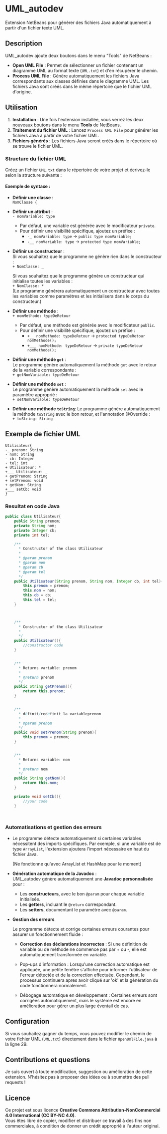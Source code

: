 # UML_autodev

Extension NetBeans pour générer des fichiers Java automatiquement à partir d'un fichier texte UML.

## Description

UML_autodev ajoute deux boutons dans le menu "Tools" de NetBeans :

- **Open UML File** : Permet de sélectionner un fichier contenant un diagramme UML au format texte (`UML.txt`) et d'en récupérer le chemin.
- **Process UML File** : Génère automatiquement les fichiers Java correspondants aux classes définies dans le diagramme UML. Les fichiers Java sont créés dans le même répertoire que le fichier UML d'origine.

## Utilisation

1. **Installation** : Une fois l'extension installée, vous verrez les deux nouveaux boutons dans le menu **Tools** de NetBeans.
2. **Traitement du fichier UML** : Lancez `Process UML File` pour générer les fichiers Java à partir de votre fichier UML.
3. **Fichiers générés** : Les fichiers Java seront créés dans le répertoire où se trouve le fichier UML.

### Structure du fichier UML

Créez un fichier `UML.txt` dans le répertoire de votre projet et écrivez-le selon la structure suivante :

#### Exemple de syntaxe :
- **Définir une classe** :  
  `NomClasse {`

- **Définir un attribut** :  
  `- nomVariable: type`  

  - Par défaut, une variable est générée avec le modificateur `private`.  
  - Pour définir une visibilité spécifique, ajoutez un préfixe :  
    - `-_ nomVariable: type` → `public type nomVariable;`  
    - `-__ nomVariable: type` → `protected type nomVariable;`  

- **Définir un constructeur** :  
  Si vous souhaitez que le programme ne génère rien dans le constructeur :  
  `+ NomClasse: _`  

  Si vous souhaitez que le programme génère un constructeur qui initialise toutes les variables :  
  `+ NomClasse: *`  
  (Le programme générera automatiquement un constructeur avec toutes les variables comme paramètres et les initialisera dans le corps du constructeur.)

- **Définir une méthode** :  
  `+ nomMethode: typeDeRetour`  

  - Par défaut, une méthode est générée avec le modificateur `public`.  
  - Pour définir une visibilité spécifique, ajoutez un préfixe :  
    - `+__ nomMethode: typeDeRetour` → `protected typeDeRetour nomMethode();`  
    - `+___ nomMethode: typeDeRetour` → `private typeDeRetour nomMethode();`  


- **Définir une méthode `get`** :  
  Le programme génère automatiquement la méthode `get` avec le retour de la variable correspondante :  
  `+ getNomVariable: typeDeRetour`

- **Définir une méthode `set`** :  
  Le programme génère automatiquement la méthode `set` avec le paramètre approprié :  
  `+ setNomVariable: typeDeRetour`

- **Définir une méthode `toString`**:
  Le programme génère automatiquement la méthode `toString` avec le bon retour, et l'annotation @Override :  
  `+ toString: String`

## Exemple de fichier UML
```
Utilisateur{
-_ prenom: String  
- nom: String
- cb: Integer
- tel: int
+ Utilisateur: *
+___ Utilisateur: _
+ getPrenom: String
+ setPrenom: void
+ getNom: String
+___ setCb: void
}
```

### Resultat en code Java
```java
public class Utilisateur{
	public String prenom;
	private String nom;
	private Integer cb;
	private int tel;

	/**
	  * Constructor of the class Utilisateur
	  *
	  * @param prenom
	  * @param nom
	  * @param cb
	  * @param tel
	  */
	public Utilisateur(String prenom, String nom, Integer cb, int tel){
		this.prenom = prenom;
		this.nom = nom;
		this.cb = cb;
		this.tel = tel;
	}



	/**
	  * Constructor of the class Utilisateur
	  *
	  */
	public Utilisateur(){
		//constructor code
	}


	/**
	  * Returns variable: prenom
	  *
	  * @return prenom
	  */
	public String getPrenom(){
		return this.prenom;
	}


	/**
	  * définit/redéfinit la variableprenom
	  *
	  * @param prenom
	  */
	public void setPrenom(String prenom){
		this.prenom = prenom;
	}


	/**
	  * Returns variable: nom
	  *
	  * @return nom
	  */
	public String getNom(){
		return this.nom;
	}

	private void setCb(){
		//your code
	}




```

### Automatisations et gestion des erreurs

- Le programme détecte automatiquement si certaines variables nécessitent des imports spécifiques. Par exemple, si une variable est de type `ArrayList`, l'extension ajoutera l'import nécessaire en haut du fichier Java.
  
    (Ne fonctionne qu'avec ArrayList et HashMap pour le moment)
- **Génération automatique de la Javadoc** :  
  UML_autodev génère automatiquement une **Javadoc personnalisée** pour :
  - Les **constructeurs**, avec le bon `@param` pour chaque variable initialisée.
  - Les **getters**, incluant le `@return` correspondant.
  - Les **setters**, documentant le paramètre avec `@param`.

- **Gestion des erreurs**

    Le programme détecte et corrige certaines erreurs courantes pour assurer un fonctionnement fluide :
  - **Correction des déclarations incorrectes** : Si une définition de variable ou de méthode ne commence pas par + ou -, elle est automatiquement transformée en variable.

  - Pop-ups d'information : Lorsqu'une correction automatique est appliquée, une petite fenêtre s'affiche pour informer l'utilisateur de l'erreur détectée et de la correction effectuée. Cependant, le processus continuera apres avoir cliqué sur 'ok' et la génération du code fonctionnera normalement.

  - Débogage automatique en développement : Certaines erreurs sont corrigées automatiquement, mais le système est encore en amélioration pour gérer un plus large éventail de cas.

## Configuration

Si vous souhaitez gagner du temps, vous pouvez modifier le chemin de votre fichier UML (`UML.txt`) directement dans le fichier `OpenUmlFile.java` à la ligne 29.

## Contributions et questions

Je suis ouvert à toute modification, suggestion ou amélioration de cette extension. N'hésitez pas à proposer des idées ou à soumettre des pull requests !

## Licence

Ce projet est sous licence **Creative Commons Attribution-NonCommercial 4.0 International (CC BY-NC 4.0)**.  
Vous êtes libre de copier, modifier et distribuer ce travail à des fins non commerciales, à condition de donner un crédit approprié à l'auteur original.

